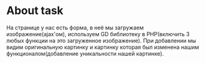 # About task
На странице у нас есть форма, в неё мы загружаем изображение(ajax'ом), используем GD библиотеку в PHP(включить 3 любых функции на это загруженное изображение). При добавлении мы видим оригинальную картинку и картинку которая был изменена нашим функционалом(добавление уникальности нашей картинке).
